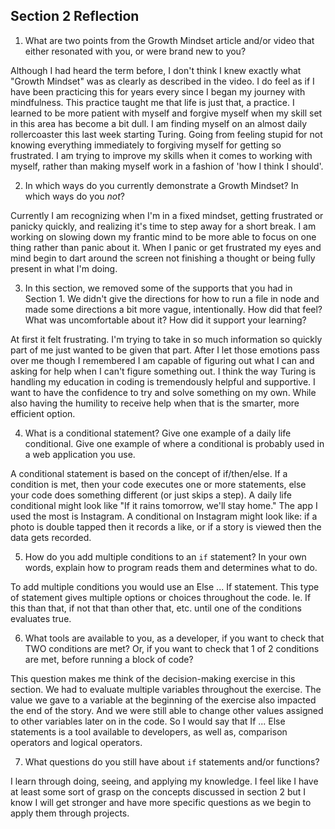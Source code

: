 ## Section 2 Reflection

1. What are two points from the Growth Mindset article and/or video that either resonated with you, or were brand new to you?

Although I had heard the term before, I don't think I knew exactly what "Growth Mindset" was as clearly as described in the video. I do feel as if I have been practicing this for years every since I began my journey with mindfulness. This practice taught me that life is just that, a practice. I learned to be more patient with myself and forgive myself when my skill set in this area has become a bit dull. I am finding myself on an almost daily rollercoaster this last week starting Turing. Going from feeling stupid for not knowing everything immediately to forgiving myself for getting so frustrated. I am trying to improve my skills when it comes to working with myself, rather than making myself work in a fashion of 'how I think I should'.

2. In which ways do you currently demonstrate a Growth Mindset? In which ways do you _not_?

Currently I am recognizing when I'm in a fixed mindset, getting frustrated or panicky quickly, and realizing it's time to step away for a short break. I am working on slowing down my frantic mind to be more able to focus on one thing rather than panic about it. When I panic or get frustrated my eyes and mind begin to dart around the screen not finishing a thought or being fully present in what I'm doing.

3. In this section, we removed some of the supports that you had in Section 1. We didn't give the directions for how to run a file in node and made some directions a bit more vague, intentionally. How did that feel? What was uncomfortable about it? How did it support your learning?

At first it felt frustrating. I'm trying to take in so much information so quickly part of me just wanted to be given that part. After I let those emotions pass over me though I remembered I am capable of figuring out what I can and asking for help when I can't figure something out. I think the way Turing is handling my education in coding is tremendously helpful and supportive. I want to have the confidence to try and solve something on my own. While also having the humility to receive help when that is the smarter, more efficient option.

4. What is a conditional statement? Give one example of a daily life conditional. Give one example of where a conditional is probably used in a web application you use.

A conditional statement is based on the concept of if/then/else. If a condition is met, then your code executes one or more statements, else your code does something different (or just skips a step). A daily life conditional might look like "If it rains tomorrow, we'll stay home." The app I used the most is Instagram. A conditional on Instagram might look like: if a photo is double tapped then it records a like, or if a story is viewed then the data gets recorded.

5. How do you add multiple conditions to an `if` statement? In your own words, explain how to program reads them and determines what to do.

To add multiple conditions you would use an Else ... If statement. This type of statement gives multiple options or choices throughout the code. Ie. If this than that, if not that than other that, etc. until one of the conditions evaluates true.

6. What tools are available to you, as a developer, if you want to check that TWO conditions are met? Or, if you want to check that 1 of 2 conditions are met, before running a block of code?

This question makes me think of the decision-making exercise in this section. We had to evaluate multiple variables throughout the exercise. The value we gave to a variable at the beginning of the exercise also impacted the end of the story. And we were still able to change other values assigned to other variables later on in the code. So I would say that If ... Else statements is a tool available to developers, as well as, comparison operators and logical operators.

7. What questions do you still have about `if` statements and/or functions?

I learn through doing, seeing, and applying my knowledge. I feel like I have at least some sort of grasp on the concepts discussed in section 2 but I know I will get stronger and have more specific questions as we begin to apply them through projects.
